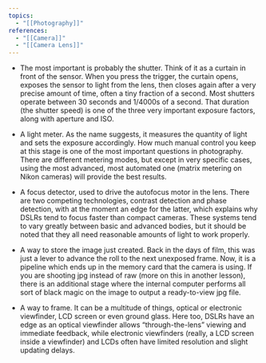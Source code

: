 ```yaml
---
topics:
  - "[[Photography]]"
references:
  - "[[Camera]]"
  - "[[Camera Lens]]"
---
```

- The most important is probably the shutter. Think of it as a curtain in front of the sensor. When you press the trigger, the curtain opens, exposes the sensor to light from the lens, then closes again after a very precise amount of time, often a tiny fraction of a second. Most shutters operate between 30 seconds and 1/4000s of a second. That duration (the shutter speed) is one of the three very important exposure factors, along with aperture and ISO.

- A light meter. As the name suggests, it measures the quantity of light and sets the exposure accordingly. How much manual control you keep at this stage is one of the most important questions in photography. There are different metering modes, but except in very specific cases, using the most advanced, most automated one (matrix metering on Nikon cameras) will provide the best results.

- A focus detector, used to drive the autofocus motor in the lens. There are two competing technologies, contrast detection and phase detection, with at the moment an edge for the latter, which explains why DSLRs tend to focus faster than compact cameras. These systems tend to vary greatly between basic and advanced bodies, but it should be noted that they all need reasonable amounts of light to work properly.

- A way to store the image just created. Back in the days of film, this was just a lever to advance the roll to the next unexposed frame. Now, it is a pipeline which ends up in the memory card that the camera is using. If you are shooting jpg instead of raw (more on this in another lesson), there is an additional stage where the internal computer performs all sort of black magic on the image to output a ready-to-view jpg file.

- A way to frame. It can be a multitude of things, optical or electronic viewfinder, LCD screen or even ground glass. Here too, DSLRs have an edge as an optical viewfinder allows “through-the-lens” viewing and immediate feedback, while electronic viewfinders (really, a LCD screen inside a viewfinder) and LCDs often have limited resolution and slight updating delays.